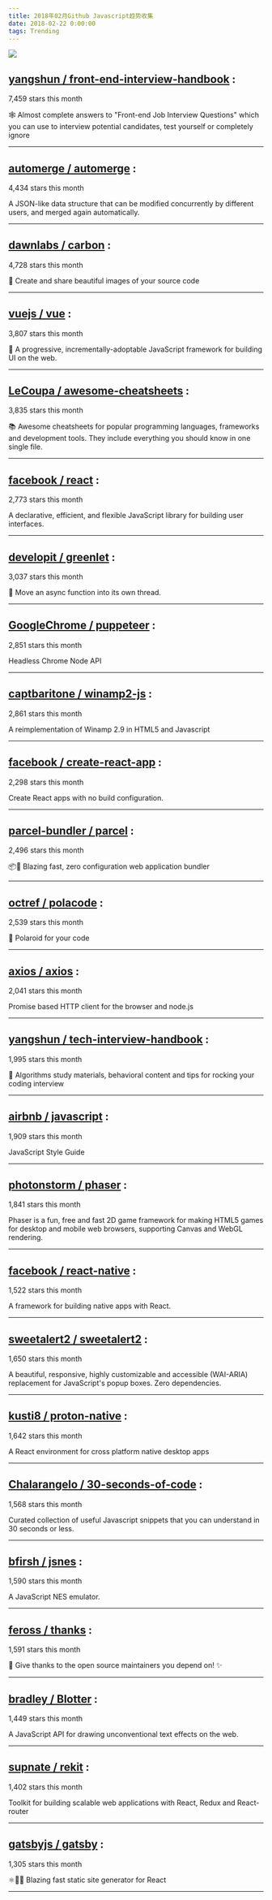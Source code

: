 ```yaml
---
title: 2018年02月Github Javascript趋势收集 
date: 2018-02-22 0:00:00
tags: Trending
---
```

![](/images/github_33.png)
##   [yangshun / front-end-interview-handbook](https://github.com/yangshun/front-end-interview-handbook) : 
 
7,459 stars this month

🕸 Almost complete answers to "Front-end Job Interview Questions" which you can use to interview potential candidates, test yourself or completely ignore 

---
##   [automerge / automerge](https://github.com/automerge/automerge) : 
 
4,434 stars this month

A JSON-like data structure that can be modified concurrently by different users, and merged again automatically. 

---
##   [dawnlabs / carbon](https://github.com/dawnlabs/carbon) : 
 
4,728 stars this month

🎨 Create and share beautiful images of your source code 

---
##   [vuejs / vue](https://github.com/vuejs/vue) : 
 
3,807 stars this month

🖖 A progressive, incrementally-adoptable JavaScript framework for building UI on the web. 

---
##   [LeCoupa / awesome-cheatsheets](https://github.com/LeCoupa/awesome-cheatsheets) : 
 
3,835 stars this month

📚 Awesome cheatsheets for popular programming languages, frameworks and development tools. They include everything you should know in one single file. 

---
##   [facebook / react](https://github.com/facebook/react) : 
 
2,773 stars this month

A declarative, efficient, and flexible JavaScript library for building user interfaces. 

---
##   [developit / greenlet](https://github.com/developit/greenlet) : 
 
3,037 stars this month

🦎 Move an async function into its own thread. 

---
##   [GoogleChrome / puppeteer](https://github.com/GoogleChrome/puppeteer) : 
 
2,851 stars this month

Headless Chrome Node API 

---
##   [captbaritone / winamp2-js](https://github.com/captbaritone/winamp2-js) : 
 
2,861 stars this month

A reimplementation of Winamp 2.9 in HTML5 and Javascript 

---
##   [facebook / create-react-app](https://github.com/facebook/create-react-app) : 
 
2,298 stars this month

Create React apps with no build configuration. 

---
##   [parcel-bundler / parcel](https://github.com/parcel-bundler/parcel) : 
 
2,496 stars this month

📦🚀 Blazing fast, zero configuration web application bundler 

---
##   [octref / polacode](https://github.com/octref/polacode) : 
 
2,539 stars this month

📸 Polaroid for your code 

---
##   [axios / axios](https://github.com/axios/axios) : 
 
2,041 stars this month

Promise based HTTP client for the browser and node.js 

---
##   [yangshun / tech-interview-handbook](https://github.com/yangshun/tech-interview-handbook) : 
 
1,995 stars this month

💯 Algorithms study materials, behavioral content and tips for rocking your coding interview 

---
##   [airbnb / javascript](https://github.com/airbnb/javascript) : 
 
1,909 stars this month

JavaScript Style Guide 

---
##   [photonstorm / phaser](https://github.com/photonstorm/phaser) : 
 
1,841 stars this month

Phaser is a fun, free and fast 2D game framework for making HTML5 games for desktop and mobile web browsers, supporting Canvas and WebGL rendering. 

---
##   [facebook / react-native](https://github.com/facebook/react-native) : 
 
1,522 stars this month

A framework for building native apps with React. 

---
##   [sweetalert2 / sweetalert2](https://github.com/sweetalert2/sweetalert2) : 
 
1,650 stars this month

A beautiful, responsive, highly customizable and accessible (WAI-ARIA) replacement for JavaScript's popup boxes. Zero dependencies. 

---
##   [kusti8 / proton-native](https://github.com/kusti8/proton-native) : 
 
1,642 stars this month

A React environment for cross platform native desktop apps 

---
##   [Chalarangelo / 30-seconds-of-code](https://github.com/Chalarangelo/30-seconds-of-code) : 
 
1,568 stars this month

Curated collection of useful Javascript snippets that you can understand in 30 seconds or less. 

---
##   [bfirsh / jsnes](https://github.com/bfirsh/jsnes) : 
 
1,590 stars this month

A JavaScript NES emulator. 

---
##   [feross / thanks](https://github.com/feross/thanks) : 
 
1,591 stars this month

🙌 Give thanks to the open source maintainers you depend on! ✨ 

---
##   [bradley / Blotter](https://github.com/bradley/Blotter) : 
 
1,449 stars this month

A JavaScript API for drawing unconventional text effects on the web. 

---
##   [supnate / rekit](https://github.com/supnate/rekit) : 
 
1,402 stars this month

Toolkit for building scalable web applications with React, Redux and React-router 

---
##   [gatsbyjs / gatsby](https://github.com/gatsbyjs/gatsby) : 
 
1,305 stars this month

⚛️📄🚀 Blazing fast static site generator for React 

---

